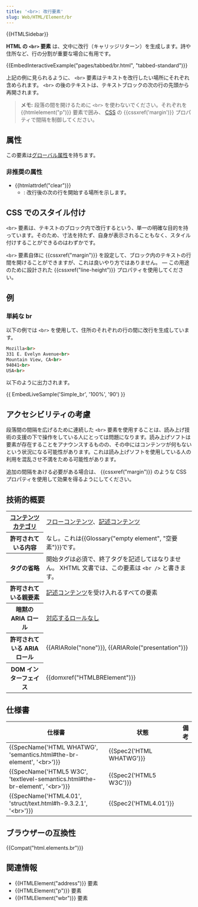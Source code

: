 ```yaml
---
title: '<br>: 改行要素'
slug: Web/HTML/Element/br
---
```


{{HTMLSidebar}}

**HTML の `<br>` 要素** は、文中に改行（キャリッジリターン）を生成します。詩や住所など、行の分割が重要な場合に有用です。

{{EmbedInteractiveExample("pages/tabbed/br.html", "tabbed-standard")}}

上記の例に見られるように、 `<br>` 要素はテキストを改行したい場所にそれぞれ含められます。 `<br>` の後のテキストは、テキストブロックの次の行の先頭から再開されます。

> **メモ:** 段落の間を開けるために `<br>` を使わないでください。それぞれを {{htmlelement("p")}} 要素で囲み、 [CSS](/ja/docs/Web/CSS) の {{cssxref('margin')}} プロパティで間隔を制御してください。

## 属性

この要素は[グローバル属性](/ja/docs/Web/HTML/Global_attributes)を持ちます。

### 非推奨の属性

- {{htmlattrdef("clear")}}
  - : 改行後の次の行を開始する場所を示します。

## CSS でのスタイル付け

`<br>` 要素は、テキストのブロック内で改行するという、単一の明確な目的を持っています。そのため、寸法を持たず、自身が表示されることもなく、スタイル付けすることができるのはわずかです。

`<br>` 要素自体に {{cssxref("margin")}} を設定して、ブロック内のテキストの行間を開けることができますが、これは良いやり方ではありません。 — この用途のために設計された {{cssxref("line-height")}} プロパティを使用してください。

## 例

### 単純な br

以下の例では `<br>` を使用して、住所のそれぞれの行の間に改行を生成しています。

```html
Mozilla<br>
331 E. Evelyn Avenue<br>
Mountain View, CA<br>
94041<br>
USA<br>
```

以下のように出力されます。

{{ EmbedLiveSample('Simple_br', '100%', '90') }}

## アクセシビリティの考慮

段落間の間隔を広げるために連続した `<br>` 要素を使用することは、読み上げ技術の支援の下で操作をしている人にとっては問題になります。読み上げソフトは要素が存在することをアナウンスするものの、その中にはコンテンツが何もないという状況になる可能性があります。これは読み上げソフトを使用している人の利用を混乱させ不満をためる可能性があります。

追加の間隔をあける必要がある場合は、 {{cssxref("margin")}} のような CSS プロパティを使用して効果を得るようにしてください。

## 技術的概要

<table class="properties">
  <tbody>
    <tr>
      <th scope="row">
        <a href="/ja/docs/Web/HTML/Content_categories">コンテンツカテゴリ</a>
      </th>
      <td>
        <a href="/ja/docs/Web/HTML/Content_categories#フローコンテンツ"
          >フローコンテンツ</a
        >、<a href="/ja/docs/Web/HTML/Content_categories#記述コンテンツ"
          >記述コンテンツ</a
        >
      </td>
    </tr>
    <tr>
      <th scope="row">許可されている内容</th>
      <td>
        なし。これは{{Glossary("empty element", "空要素")}}です。
      </td>
    </tr>
    <tr>
      <th scope="row">タグの省略</th>
      <td>
        開始タグは必須で、終了タグを記述してはなりません。 XHTML
        文書では、この要素は <code>&#x3C;br /></code> と書きます。
      </td>
    </tr>
    <tr>
      <th scope="row">許可されている親要素</th>
      <td>
        <a
          href="/ja/docs/Web/HTML/Content_categories#記述コンテンツ"
          title="HTML/Content_categories#記述コンテンツ"
          >記述コンテンツ</a
        >を受け入れるすべての要素
      </td>
    </tr>
    <tr>
      <th scope="row">暗黙の ARIA ロール</th>
      <td>
        <a href="https://www.w3.org/TR/html-aria/#dfn-no-corresponding-role"
          >対応するロールなし</a
        >
      </td>
    </tr>
    <tr>
      <th scope="row">許可されている ARIA ロール</th>
      <td>
        {{ARIARole("none")}}, {{ARIARole("presentation")}}
      </td>
    </tr>
    <tr>
      <th scope="row">DOM インターフェイス</th>
      <td>{{domxref("HTMLBRElement")}}</td>
    </tr>
  </tbody>
</table>

## 仕様書

| 仕様書                                                                                                       | 状態                             | 備考 |
| ------------------------------------------------------------------------------------------------------------ | -------------------------------- | ---- |
| {{SpecName('HTML WHATWG', 'semantics.html#the-br-element', '&lt;br&gt;')}}         | {{Spec2('HTML WHATWG')}} |      |
| {{SpecName('HTML5 W3C', 'textlevel-semantics.html#the-br-element', '&lt;br&gt;')}} | {{Spec2('HTML5 W3C')}}     |      |
| {{SpecName('HTML4.01', 'struct/text.html#h-9.3.2.1', '&lt;br&gt;')}}                 | {{Spec2('HTML4.01')}}     |      |

## ブラウザーの互換性

{{Compat("html.elements.br")}}

## 関連情報

- {{HTMLElement("address")}} 要素
- {{HTMLElement("p")}} 要素
- {{HTMLElement("wbr")}} 要素
